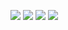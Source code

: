 <span><img src="https://img.shields.io/badge/Telegram-2CA5E0?style=for-the-badge&logo=telegram&logoColor=white" style="max-width: 100px;" /></span>
<span><img src="https://img.shields.io/badge/LinkedIn-0077B5?style=for-the-badge&logo=linkedin&logoColor=white" style="max-width: 100px;" /></span>
<span><img src="https://img.shields.io/badge/Twitter-1DA1F2?style=for-the-badge&logo=twitter&logoColor=white" style="max-width: 100px;" /></span>
<span><img src="https://img.shields.io/badge/Outlook-0078D4?style=for-the-badge&logo=microsoft-outlook&logoColor=white" style="max-width: 100px;" /></span>
